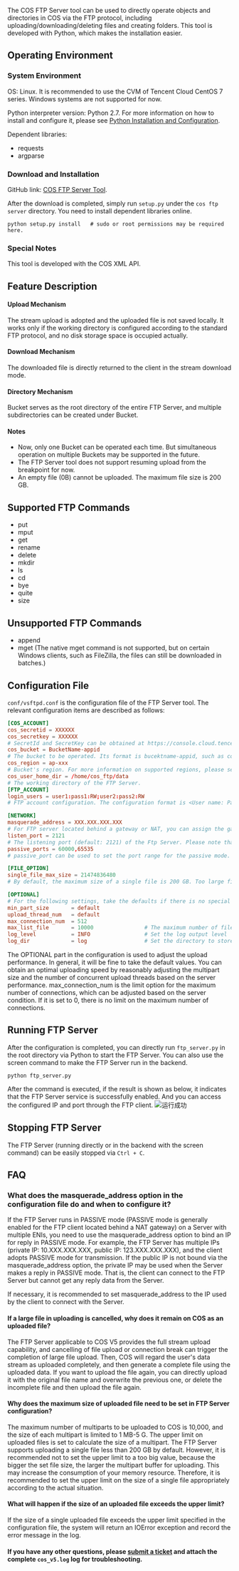 The COS FTP Server tool can be used to directly operate objects and directories in COS via the FTP protocol, including uploading/downloading/deleting files and creating folders. This tool is developed with Python, which makes the installation easier.
## Operating Environment
### System Environment
OS: Linux. It is recommended to use the CVM of Tencent Cloud CentOS 7 series. Windows systems are not supported for now.

Python interpreter version: Python 2.7. For more information on how to install and configure it, please see [Python Installation and Configuration](https://cloud.tencent.com/document/product/436/10866).

Dependent libraries:
- requests
- argparse

### Download and Installation
GitHub link: [COS FTP Server Tool](https://github.com/tencentyun/cos-ftp-server-V5).

After the download is completed, simply run `setup.py` under the `cos ftp server` directory. You need to install dependent libraries online.
```
python setup.py install   # sudo or root permissions may be required here.
```

### Special Notes
This tool is developed with the COS XML API.

## Feature Description
#### Upload Mechanism
The stream upload is adopted and the uploaded file is not saved locally. It works only if the working directory is configured according to the standard FTP protocol, and no disk storage space is occupied actually.

#### Download Mechanism
The downloaded file is directly returned to the client in the stream download mode.

#### Directory Mechanism
Bucket serves as the root directory of the entire FTP Server, and multiple subdirectories can be created under Bucket.

#### Notes
- Now, only one Bucket can be operated each time. But simultaneous operation on multiple Buckets may be supported in the future.
- The FTP Server tool does not support resuming upload from the breakpoint for now.
- An empty file (0B) cannot be uploaded. The maximum file size is 200 GB.

## Supported FTP Commands
- put
- mput
- get
- rename
- delete
- mkdir
- ls
- cd
- bye
- quite
- size

## Unsupported FTP Commands
- append
- mget (The native mget command is not supported, but on certain Windows clients, such as FileZilla, the files can still be downloaded in batches.)


## Configuration File
`conf/vsftpd.conf` is the configuration file of the FTP Server tool. The relevant configuration items are described as follows:
```conf
[COS_ACCOUNT]
cos_secretid = XXXXXX
cos_secretkey = XXXXXX
# SecretId and SecretKey can be obtained at https://console.cloud.tencent.com/cam/capi.
cos_bucket = BucketName-appid
# The bucket to be operated. Its format is bucektname-appid, such as cos_bucket = mybucket-125888888888.
cos_region = ap-xxx
# Bucket's region. For more information on supported regions, please see [Available Regions - Applicable to the XML API Section]:https://cloud.tencent.com/document/product/436/6224
cos_user_home_dir = /home/cos_ftp/data
# The working directory of the FTP Server.
[FTP_ACCOUNT]
login_users = user1:pass1:RW;user2:pass2:RW
# FTP account configuration. The configuration format is <User name: Password: Read and write permissions>, and multiple accounts are separated by a semicolon.

[NETWORK]
masquerade_address = XXX.XXX.XXX.XXX
# For FTP server located behind a gateway or NAT, you can assign the gateway's IP or domain name to the FTP Server through this configuration item. In general, this configuration item needs not to be configured.
listen_port = 2121
# The listening port (default: 2121) of the Ftp Server. Please note that the firewall needs this port opened.
passive_ports = 60000,65535             
# passive_port can be used to set the port range for the passive mode. Default is (60000, 65535).

[FILE_OPTION]
single_file_max_size = 21474836480
# By default, the maximum size of a single file is 200 GB. Too large files are not recommended.

[OPTIONAL]
# For the following settings, take the defaults if there is no special requirements, or fill in an appropriate integer if necessary.
min_part_size       = default
upload_thread_num   = default
max_connection_num  = 512
max_list_file       = 10000                # The maximum number of files to be listed by ls command. It is recommended not to set it too big. Otherwise, high delay of ls command may occur.
log_level           = INFO                 # Set the log output level
log_dir             = log                  # Set the directory to store logs. Default is the log directory under the ftp server directory.
```
The OPTIONAL part in the configuration is used to adjust the upload performance. In general, it will be fine to take the default values. You can obtain an optimal uploading speed by reasonably adjusting the multipart size and the number of concurrent upload threads based on the server performance. max_connection_num is the limit option for the maximum number of connections, which can be adjusted based on the server condition. If it is set to 0, there is no limit on the maximum number of connections. 
## Running FTP Server
After the configuration is completed, you can directly run `ftp_server.py` in the root directory via Python to start the FTP Server. You can also use the screen command to make the FTP Server run in the backend.
```
python ftp_server.py
```
After the command is executed, if the result is shown as below, it indicates that the FTP Server service is successfully enabled. And you can access the configured IP and port through the FTP client.
![运行成功](//mc.qcloudimg.com/static/img/7bbb20b2ba2c6cf9678a47d8753499cc/image.png)

## Stopping FTP Server
The FTP Server (running directly or in the backend with the screen command) can be easily stopped via `Ctrl + C`.
## FAQ

### What does the masquerade_address option in the configuration file do and when to configure it?
If the FTP Server runs in PASSIVE mode (PASSIVE mode is generally enabled for the FTP client located behind a NAT gateway) on a Server with multiple ENIs, you need to use the masquerade_address option to bind an IP for reply in PASSIVE mode. For example, the FTP Server has multiple IPs (private IP: 10.XXX.XXX.XXX, public IP: 123.XXX.XXX.XXX), and the client adopts PASSIVE mode for transmission. If the public IP is not bound via the masquerade_address option, the private IP may be used when the Server makes a reply in PASSIVE mode. That is, the client can connect to the FTP Server but cannot get any reply data from the Server.

If necessary, it is recommended to set masquerade_address to the IP used by the client to connect with the Server.

#### If a large file in uploading is cancelled, why does it remain on COS as an uploaded file?
The FTP Server applicable to COS V5 provides the full stream upload capability, and cancelling of file upload or connection break can trigger the completion of large file upload. Then, COS will regard the user's data stream as uploaded completely, and then generate a complete file using the uploaded data. If you want to upload the file again, you can directly upload it with the original file name and overwrite the previous one, or delete the incomplete file and then upload the file again.

#### Why does the maximum size of uploaded file need to be set in FTP Server configuration?
The maximum number of multiparts to be uploaded to COS is 10,000, and the size of each multipart is limited to 1 MB-5 G. The upper limit on uploaded files is set to calculate the size of a multipart.
The FTP Server supports uploading a single file less than 200 GB by default. However, it is recommended not to set the upper limit to a too big value, because the bigger the set file size, the larger the multipart buffer for uploading. This may increase the consumption of your memory resource. Therefore, it is recommended to set the upper limit on the size of a single file appropriately according to the actual situation.

#### What will happen if the size of an uploaded file exceeds the upper limit?
If the size of a single uploaded file exceeds the upper limit specified in the configuration file, the system will return an IOError exception and record the error message in the log.

#### If you have any other questions, please [submit a ticket](https://console.cloud.tencent.com/workorder/category) and attach the complete `cos_v5.log` log for troubleshooting.

